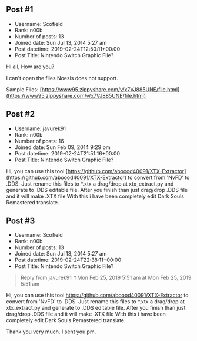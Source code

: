 ## Post #1
- Username: Scofield
- Rank: n00b
- Number of posts: 13
- Joined date: Sun Jul 13, 2014 5:27 am
- Post datetime: 2019-02-24T12:50:11+00:00
- Post Title: Nintendo Switch Graphic File?

Hi all, How are you? 

I can't open the files Noesis does not support.

Sample Files: [https://www95.zippyshare.com/v/x7VJ885UNE/file.html](https://www95.zippyshare.com/v/x7VJ885UNE/file.html)
## Post #2
- Username: javurek91
- Rank: n00b
- Number of posts: 16
- Joined date: Sun Feb 09, 2014 9:29 pm
- Post datetime: 2019-02-24T21:51:16+00:00
- Post Title: Nintendo Switch Graphic File?

Hi, you can use this tool [https://github.com/aboood40091/XTX-Extractor](https://github.com/aboood40091/XTX-Extractor) to convert from 'NvFD' to .DDS.
Just rename this files to *.xtx a drag/drop at xtx_extract.py and generate to .DDS editable file. After you finish than just drag/drop .DDS file and it will make .XTX file  With this i have been completely edit Dark Souls Remastered translate.
## Post #3
- Username: Scofield
- Rank: n00b
- Number of posts: 13
- Joined date: Sun Jul 13, 2014 5:27 am
- Post datetime: 2019-02-24T22:38:11+00:00
- Post Title: Nintendo Switch Graphic File?

> Reply from javurek91 ↑Mon Feb 25, 2019 5:51 am at Mon Feb 25, 2019 5:51 am
>
> 
Hi, you can use this tool https://github.com/aboood40091/XTX-Extractor to convert from 'NvFD' to .DDS.
Just rename this files to *.xtx a drag/drop at xtx_extract.py and generate to .DDS editable file. After you finish than just drag/drop .DDS file and it will make .XTX file  With this i have been completely edit Dark Souls Remastered translate.

Thank you very much.  I sent you pm.
